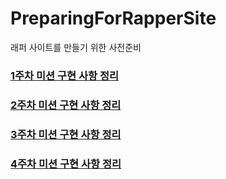 # PreparingForRapperSite
래퍼 사이트를 만들기 위한 사전준비

### [1주차 미션 구현 사항 정리](docs/1week/README.md)

### [2주차 미션 구현 사항 정리](docs/2week/README.md)

### [3주차 미션 구현 사항 정리](docs/3week/README.md)

### [4주차 미션 구현 사항 정리](docs/4week/README.md)